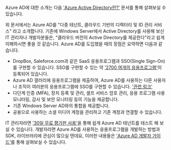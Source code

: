 Azure AD에 대한 소개는 다음 ['Azure Active Directory란?'](https://docs.microsoft.com/ko-kr/azure/active-directory/active-directory-whatis) 문서를 통해 살펴보실 수 있습니다.


위 문서에서는 Azure AD를 "다중 테넌트, 클라우드 기반의 디렉터리 및 ID 관리 서비스" 라고 소개합니다. 
기존에 Windows Server에서 Active Directory를 사용해 보신 IT 관리자나 개발자분들은, "클라우드 버전의 Active Directory를 제공한다"라고 쉽게 이해하시면 좋을 것 같습니다.
Azure AD를 도입했을 때의 장점은 요약하면 다음과 같습니다. 

* DropBox, Saleforce.com과 같은 SaaS 응용프로그램과 SSO(Single Sign-On)를 구현할 수 있습니다. SSO를 구현할 수 있는 약 ['2700 여개의 응용프로그램'](https://azure.microsoft.com/en-us/marketplace/active-directory/all/)이 등록되어 있습니다.
* Azure AD 갤러리에 응용프로그램을 제출하여, Azure AD를 사용하는 다른 사용자나 조직이 여러분의 응용프로그램에 SSO를 구현할 수 있습니다. ['관련 링크'](https://docs.microsoft.com/ko-kr/azure/active-directory/active-directory-app-gallery-listing)   
* 다단계 인증 (MFA), 장치 등록 및 관리, 셀프 서비스 암호 관리, 응용 프로그램 사용 모니터링, 감사 및 보안 모니터링 등의 기능을 제공합니다. 
* 기존 Windows Server AD와의 통합을 제공합니다.
* 공용으로 사용하는 소셜 미디어 계정을 관리하고 기존 계정과 연결할 수 있습니다. 

IT 관리자라면 ['30일 무료 평가판 사용'](https://azure.microsoft.com/trial/get-started-active-directory/)을 통해 쉽게 Azure AD 테넌트를 테스트 해 보실 수 있습니다.
개발자라면 Azure AD를 사용하는 응용프로그램을 개발하는 방법과 SDK, 라이브러리에 관심이 많으실 텐데요, 이러한 내용들은 ['Azure AD 개발자 가이드'](https://docs.microsoft.com/ko-kr/azure/active-directory/active-directory-developers-guide)를 통해 살펴보실 수 있습니다.   



